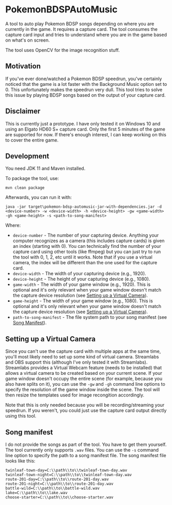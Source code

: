 # PokemonBDSPAutoMusic

A tool to auto play Pokemon BDSP songs depending on where you are currently in the game. It requires a capture card. The tool consumes the capture card input and tries to understand where you are in the game based on what's on screen.

The tool uses OpenCV for the image recognition stuff.

## Motivation

If you've ever done/watched a Pokemon BDSP speedrun, you've certainly noticed that the game is a lot faster with the Background Music option set to 0. This unfortunately makes the speedrun very dull. This tool tries to solve this issue by playing BDSP songs based on the output of your capture card.

## Disclaimer

This is currently just a prototype. I have only tested it on Windows 10 and using an Elgato HD60 S+ capture card. Only the first 5 minutes of the game are supported for now. If there's enough interest, I can keep working on this to cover the entire game.

## Development

You need JDK 11 and Maven installed.

To package the tool, use:

```
mvn clean package
```

Afterwards, you can run it with:

```
java -jar target\pokemon-bdsp-automusic-jar-with-dependencies.jar -d <device-number> -w <device-width> -h <device-height> -gw <game-width> -gh <game-height> -s <path-to-song-manifest>
```

Where:

- `device-number` - The number of your capturing device. Anything your computer recognizes as a camera (this includes capture cards) is given an index (starting with 0). You can technically find the number of your capture card using other tools (like ffmpeg) but you can just try to run the tool with 0, 1, 2, etc until it works. Note that if you use a virtual camera, the index will be different than the one used for the capture card.
- `device-width` - The width of your capturing device (e.g., 1920).
- `device-height` - The height of your capturing device (e.g., 1080).
- `game-width` - The width of your game window (e.g., 1920). This is optional and it's only relevant when your game window doesn't match the capture device resolution (see [Setting up a Virtual Camera](#Setting_up_a_virtual_camera)).
- `game-height` - The width of your game window (e.g., 1080). This is optional and it's only relevant when your game window doesn't match the capture device resolution (see [Setting up a Virtual Camera](#Setting_up_a_virtual_camera)).
- `path-to-song-manifest` - The file system path to your song manifest (see [Song Manifest](##Song_manifest)).

## Setting up a Virtual Camera

Since you can't use the capture card with multiple apps at the same time, you'll most likely need to set up some kind of virtual camera. Streamlabs and OBS support this (although I've only tested it with Streamlabs). Streamlabs provides a Virtual Webcam feature (needs to be installed) that allows a virtual camera to be created based on your current scene. If your game window doesn't occupy the entire scene (for example, because you also have splits on it), you can use the `-gw` and `-gh` command line options to specify the resolution of the game window inside the scene. The tool will then resize the templates used for image recongition accordingly.

Note that this is only needed because you will be recording/streaming your speedrun. If you weren't, you could just use the capture card output directly using this tool.

## Song manifest

I do not provide the songs as part of the tool. You have to get them yourself. The tool currently only supports `.wav` files. You can use the `-s` command line option to specify the path to a song manifest file. The song manifest file looks like this:

```
twinleaf-town-day=C:\\path\\to\\twinleaf-town-day.wav
twinleaf-town-night=C:\\path\\to\\twinleaf-town-day.wav
route-201-day=C:\\path\\to\\route-201-day.wav
route-201-night=C:\\path\\to\\route-201-day.wav
battle-wild=C:\\path\\to\\battle-wild.wav
lake=C:\\path\\to\\lake.wav
choose-starter=C:\\path\\to\\choose-starter.wav
```
